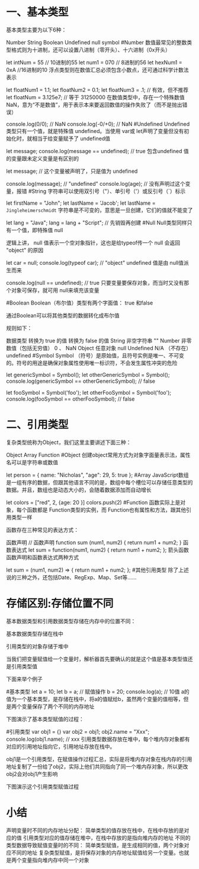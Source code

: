 # 一、基本类型
基本类型主要为以下6种：

Number
String
Boolean
Undefined
null
symbol
#Number
数值最常见的整数类型格式则为十进制，还可以设置八进制（零开头）、十六进制（0x开头）

let intNum = 55 // 10进制的55
let num1 = 070 // 8进制的56
let hexNum1 = 0xA //16进制的10
浮点类型则在数值汇总必须包含小数点，还可通过科学计数法表示

let floatNum1 = 1.1;
let floatNum2 = 0.1;
let floatNum3 = .1; // 有效，但不推荐
let floatNum = 3.125e7; // 等于 31250000
在数值类型中，存在一个特殊数值NaN，意为“不是数值”，用于表示本来要返回数值的操作失败了（而不是抛出错误）

console.log(0/0); // NaN
console.log(-0/+0); // NaN
#Undefined
Undefined 类型只有一个值，就是特殊值 undefined。当使用 var或 let声明了变量但没有初始化时，就相当于给变量赋予了 undefined值

let message;
console.log(message == undefined); // true
包含undefined 值的变量跟未定义变量是有区别的

let message; // 这个变量被声明了，只是值为 undefined

console.log(message); // "undefined"
console.log(age); // 没有声明过这个变量，报错
#String
字符串可以使用双引号（"）、单引号（'）或反引号（`）标示

let firstName = "John";
let lastName = 'Jacob';
let lastName = `Jingleheimerschmidt`
字符串是不可变的，意思是一旦创建，它们的值就不能变了

let lang = "Java";
lang = lang + "Script";  // 先销毁再创建
#Null
Null类型同样只有一个值，即特殊值 null

逻辑上讲， null 值表示一个空对象指针，这也是给typeof传一个 null 会返回 "object" 的原因

let car = null;
console.log(typeof car); // "object"
undefined 值是由 null值派生而来

console.log(null == undefined); // true
只要变量要保存对象，而当时又没有那个对象可保存，就可用 null来填充该变量

#Boolean
Boolean（布尔值）类型有两个字面值： true 和false

通过Boolean可以将其他类型的数据转化成布尔值

规则如下：

数据类型      				转换为 true 的值      				转换为 false 的值
 String        				 非空字符串          					"" 
 Number 				非零数值（包括无穷值）						0 、 NaN 
 Object 					 任意对象 							   null
Undefined 					N/A （不存在） 						undefined
#Symbol
Symbol （符号）是原始值，且符号实例是唯一、不可变的。符号的用途是确保对象属性使用唯一标识符，不会发生属性冲突的危险

let genericSymbol = Symbol();
let otherGenericSymbol = Symbol();
console.log(genericSymbol == otherGenericSymbol); // false

let fooSymbol = Symbol('foo');
let otherFooSymbol = Symbol('foo');
console.log(fooSymbol == otherFooSymbol); // false

# 二、引用类型
复杂类型统称为Object，我们这里主要讲述下面三种：

Object
Array
Function
#Object
创建object常用方式为对象字面量表示法，属性名可以是字符串或数值

let person = {
    name: "Nicholas",
    "age": 29,
    5: true
};
#Array
JavaScript数组是一组有序的数据，但跟其他语言不同的是，数组中每个槽位可以存储任意类型的数据。并且，数组也是动态大小的，会随着数据添加而自动增长

let colors = ["red", 2, {age: 20 }]
colors.push(2)
#Function
函数实际上是对象，每个函数都是 Function类型的实例，而 Function也有属性和方法，跟其他引用类型一样

函数存在三种常见的表达方式：

函数声明
// 函数声明
function sum (num1, num2) {
    return num1 + num2;
}
函数表达式
let sum = function(num1, num2) {
    return num1 + num2;
};
箭头函数
函数声明和函数表达式两种方式

let sum = (num1, num2) => {
    return num1 + num2;
};
#其他引用类型
除了上述说的三种之外，还包括Date、RegExp、Map、Set等......

# 存储区别:存储位置不同
基本数据类型和引用数据类型存储在内存中的位置不同：

基本数据类型存储在栈中

引用类型的对象存储于堆中

当我们把变量赋值给一个变量时，解析器首先要确认的就是这个值是基本类型值还是引用类型值

下面来举个例子

#基本类型
let a = 10;
let b = a; // 赋值操作
b = 20;
console.log(a); // 10值
a的值为一个基本类型，是存储在栈中，将a的值赋给b，虽然两个变量的值相等，但是两个变量保存了两个不同的内存地址

下图演示了基本类型赋值的过程：



#引用类型
var obj1 = {}
var obj2 = obj1;
obj2.name = "Xxx";
console.log(obj1.name); // xxx
引用类型数据存放在堆中，每个堆内存对象都有对应的引用地址指向它，引用地址存放在栈中。

obj1是一个引用类型，在赋值操作过程汇总，实际是将堆内存对象在栈内存的引用地址复制了一份给了obj2，实际上他们共同指向了同一个堆内存对象，所以更改obj2会对obj1产生影响

下图演示这个引用类型赋值过程



# 小结
声明变量时不同的内存地址分配：
简单类型的值存放在栈中，在栈中存放的是对应的值
引用类型对应的值存储在堆中，在栈中存放的是指向堆内存的地址
不同的类型数据导致赋值变量时的不同：
简单类型赋值，是生成相同的值，两个对象对应不同的地址
复杂类型赋值，是将保存对象的内存地址赋值给另一个变量。也就是两个变量指向堆内存中同一个对象